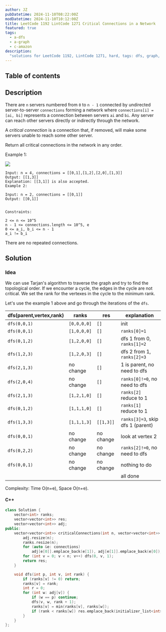 ```yaml
---
author: JZ
pubDatetime: 2024-11-10T08:22:00Z
modDatetime: 2024-11-10T10:12:00Z
title: LeetCode 1192 LintCode 1271 Critical Connections in a Network
featured: true
tags:
  - a-dfs
  - a-graph
  - c-amazon
description:
  "solutions for LeetCode 1192, LintCode 1271, hard, tags: dfs, graph, bi-connected component. Companies: Amazon."
---
```


## Table of contents

## Description

There are `n` servers numbered from `0` to `n - 1` connected by undirected server-to-server `connections` forming a network where `connections[i] = [ai, bi]` represents a connection between servers `ai` and `bi`. Any server can reach other servers directly or indirectly through the network.

A _critical connection_ is a connection that, if removed, will make some servers unable to reach some other server.

Return all critical connections in the network in any order.

Example 1:

![](https://assets.leetcode.com/uploads/2019/09/03/1537_ex1_2.png)

```
Input: n = 4, connections = [[0,1],[1,2],[2,0],[1,3]]
Output: [[1,3]]
Explanation: [[3,1]] is also accepted.
Example 2:

Input: n = 2, connections = [[0,1]]
Output: [[0,1]]


Constraints:

2 <= n <= 10^5
n - 1 <= connections.length <= 10^5, e
0 <= a_i, b_i <= n - 1
a_i != b_i
```

There are no repeated connections.

## Solution

### Idea

We can use Tarjan's algorithm to traverse the graph and try to find the topological order. If we encounter a cycle, the edges in the cycle are not critical. We set the rank for the vertexes in the cycle to the minimum rank.

Let's use the example 1 above and go through the iterations of the `dfs`.

| dfs(parent,vertex,rank) | ranks       | res       | explanation                       |
|-------------------------|-------------|-----------|-----------------------------------|
| `dfs(0,0,1)`            | `[0,0,0,0]` | `[]`      | init                              |
| `dfs(0,0,1)`            | `[1,0,0,0]` | `[]`      | `ranks[0]=1`                      |
| `dfs(0,1,2)`            | `[1,2,0,0]` | `[]`      | dfs 1 from 0, `ranks[1]=2`        |
| `dfs(1,2,3)`            | `[1,2,0,3]` | `[]`      | dfs 2 from 1, `ranks[2]=3`        |
| `dfs(2,1,3)`            | no change   | `[]`      | 1 is parent, no need to dfs       |
| `dfs(2,0,4)`            | no change   | `[]`      | `ranks[0]!=0`, no need to dfs     |
| `dfs(2,1,3)`            | `[1,2,1,0]` | `[]`      | `ranks[2]` reduce to 1            |
| `dfs(0,1,2)`            | `[1,1,1,0]` | `[]`      | `ranks[1]` reduce to 1            |
| `dfs(1,3,3)`            | `[1,1,1,3]` | `[[1,3]]` | `ranks[3]=3`, skip dfs 1 (parent) |
| `dfs(0,0,1)`            | no change   | no change | look at vertex 2                  |
| `dfs(0,2,2)`            | no change   | no change | `ranks[2]!=0`, no need to dfs     |
| `dfs(0,0,1)`            | no change   | no change | nothing to do                     |
|                         |             |           | all done                          |

Complexity: Time O(n+e), Space O(n+e).

#### C++

```cpp
class Solution {
    vector<int> ranks;
    vector<vector<int>> res;
    vector<vector<int>> adj;
public:
    vector<vector<int>> criticalConnections(int n, vector<vector<int>> &connections) {
        adj.resize(n);
        ranks.resize(n);
        for (auto &e: connections)
            adj[e[0]].emplace_back(e[1]), adj[e[1]].emplace_back(e[0]);
        for (int v = 0; v < n; v++) dfs(0, v, 1);
        return res;
    }

    void dfs(int p, int v, int rank) {
        if (ranks[v] != 0) return;
        ranks[v] = rank;
        int r = 0;
        for (int w: adj[v]) {
            if (w == p) continue;
            dfs(v, w, rank + 1);
            ranks[v] = min(ranks[v], ranks[w]);
            if (rank < ranks[w]) res.emplace_back(initializer_list<int>{v, w});
        }
    }
};
```
